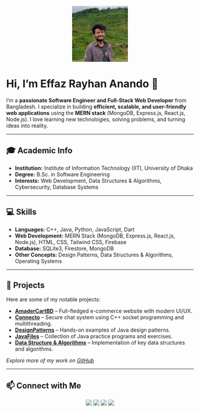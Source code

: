 <p align="center">
  <img src="./profile.jpg" alt="Effaz Rayhan" width="150" height="150"/>
</p>

# Hi, I’m Effaz Rayhan Anando 👋

I’m a **passionate Software Engineer and Full-Stack Web Developer** from Bangladesh. I specialize in building **efficient, scalable, and user-friendly web applications** using the **MERN stack** (MongoDB, Express.js, React.js, Node.js). I love learning new technologies, solving problems, and turning ideas into reality.

---

## 🎓 Academic Info
- **Institution:** Institute of Information Technology (IIT), University of Dhaka  
- **Degree:** B.Sc. in Software Engineering  
- **Interests:** Web Development, Data Structures & Algorithms, Cybersecurity, Database Systems

---

## 💻 Skills
- **Languages:** C++, Java, Python, JavaScript, Dart  
- **Web Development:** MERN Stack (MongoDB, Express.js, React.js, Node.js), HTML, CSS, Tailwind CSS, Firebase  
- **Database:** SQLite3, Firestore, MongoDB  
- **Other Concepts:** Design Patterns, Data Structures & Algorithms, Operating Systems  

---

## 🚀 Projects
Here are some of my notable projects:

- **[AmaderCartBD](https://amadercartbd.com)** – Full-fledged e-commerce website with modern UI/UX.  
- **[Connecto](https://github.com/effazrayhan/Connecto)** – Secure chat system using C++ socket programming and multithreading.  
- **[DesignPatterns](https://github.com/effazrayhan/DesignPatterns)** – Hands-on examples of Java design patterns.  
- **[JavaFiles](https://github.com/effazrayhan/javafiles)** – Collection of Java practice programs and exercises.  
- **[Data Structure & Algorithms](https://github.com/effazrayhan/data_structure_and_algorithms)** – Implementation of key data structures and algorithms.  

*Explore more of my work on [GitHub](https://github.com/effazrayhan)*

---

## 📫 Connect with Me
<p align="center">
  <a href="mailto:effazrayhan@gmail.com"><img src="https://img.shields.io/badge/Gmail-D14836?style=for-the-badge&logo=gmail&logoColor=white" /></a>
  <a href="https://www.linkedin.com/in/effazrayhan"><img src="https://img.shields.io/badge/LinkedIn-0077B5?style=for-the-badge&logo=linkedin&logoColor=white" /></a>
  <a href="https://twitter.com/effazrayhan"><img src="https://img.shields.io/badge/Twitter-1DA1F2?style=for-the-badge&logo=twitter&logoColor=white" /></a>
  <a href="https://github.com/effazrayhan"><img src="https://img.shields.io/badge/GitHub-181717?style=for-the-badge&logo=github&logoColor=white" /></a>
</p>
